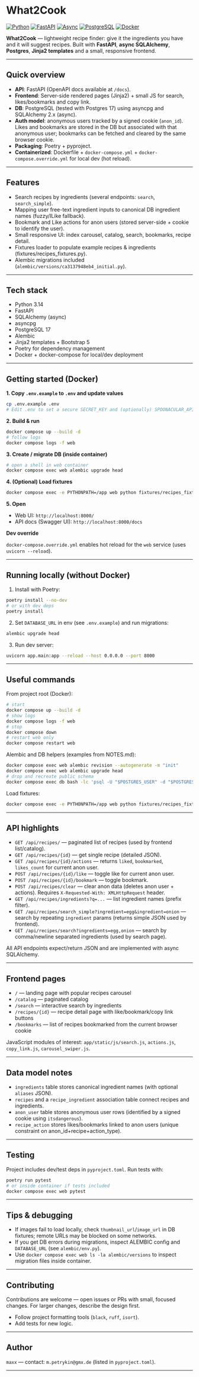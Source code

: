 # What2Cook

[![Python](https://img.shields.io/badge/python-3.14-blue)](#)
[![FastAPI](https://img.shields.io/badge/FastAPI-Framework-009688?logo=fastapi&logoColor=white)](https://fastapi.tiangolo.com)
[![Async](https://img.shields.io/badge/async-asyncio-306998?logo=python&logoColor=white)](https://docs.python.org/3/library/asyncio.html)
[![PostgreSQL](https://img.shields.io/badge/PostgreSQL-17-336791?logo=postgresql&logoColor=white)](https://www.postgresql.org)
[![Docker](https://img.shields.io/badge/Docker-Container-2496ED?logo=docker&logoColor=white)](https://www.docker.com)


**What2Cook** — lightweight recipe finder: give it the ingredients you have and it will suggest recipes.
Built with **FastAPI**, **async SQLAlchemy**, **Postgres**, **Jinja2 templates** and a small, responsive frontend.

---

## Quick overview

* **API**: FastAPI (OpenAPI docs available at `/docs`).
* **Frontend**: Server-side rendered pages (Jinja2) + small JS for search, likes/bookmarks and copy link.
* **DB**: PostgreSQL (tested with Postgres 17) using asyncpg and SQLAlchemy 2.x (async).
* **Auth model**: anonymous users tracked by a signed cookie (`anon_id`). Likes and bookmarks are stored in the DB but associated with that anonymous user; bookmarks can be fetched and cleared by the same browser cookie.
* **Packaging**: Poetry + pyproject.
* **Containerized**: Dockerfile + `docker-compose.yml` + `docker-compose.override.yml` for local dev (hot reload).

---

## Features

* Search recipes by ingredients (several endpoints: `search`, `search_simple`).
* Mapping user free-text ingredient inputs to canonical DB ingredient names (fuzzy/ILike fallback).
* Bookmark and Like actions for anon users (stored server-side + cookie to identify the user).
* Small responsive UI: index carousel, catalog, search, bookmarks, recipe detail.
* Fixtures loader to populate example recipes & ingredients (fixtures/recipes_fixtures.py).
* Alembic migrations included (`alembic/versions/ca3137948eb4_initial.py`).

---

## Tech stack

* Python 3.14
* FastAPI
* SQLAlchemy (async)
* asyncpg
* PostgreSQL 17
* Alembic
* Jinja2 templates + Bootstrap 5
* Poetry for dependency management
* Docker + docker-compose for local/dev deployment

---

## Getting started (Docker)

**1. Copy `.env.example` to `.env` and update values**

```bash
cp .env.example .env
# Edit .env to set a secure SECRET_KEY and (optionally) SPOONACULAR_API_KEY
```

**2. Build & run**

```bash
docker compose up --build -d
# follow logs
docker compose logs -f web
```

**3. Create / migrate DB (inside container)**

```bash
# open a shell in web container
docker compose exec web alembic upgrade head
```

**4. (Optional) Load fixtures**

```bash
docker compose exec -e PYTHONPATH=/app web python fixtures/recipes_fixtures.py
```

**5. Open**

* Web UI: `http://localhost:8000/`
* API docs (Swagger UI): `http://localhost:8000/docs`

**Dev override**

`docker-compose.override.yml` enables hot reload for the `web` service (uses `uvicorn --reload`).

---

## Running locally (without Docker)

1. Install with Poetry:

```bash
poetry install --no-dev
# or with dev deps
poetry install
```

2. Set `DATABASE_URL` in env (see `.env.example`) and run migrations:

```bash
alembic upgrade head
```

3. Run dev server:

```bash
uvicorn app.main:app --reload --host 0.0.0.0 --port 8000
```

---

## Useful commands

From project root (Docker):

```bash
# start
docker compose up --build -d
# show logs
docker compose logs -f web
# stop
docker compose down
# restart web only
docker compose restart web
```

Alembic and DB helpers (examples from NOTES.md):

```bash
docker compose exec web alembic revision --autogenerate -m "init"
docker compose exec web alembic upgrade head
# drop and recreate public schema
docker compose exec db bash -lc 'psql -U "$POSTGRES_USER" -d "$POSTGRES_DB" -c "DROP SCHEMA public CASCADE; CREATE SCHEMA public;"'
```

Load fixtures:

```bash
docker compose exec -e PYTHONPATH=/app web python fixtures/recipes_fixtures.py
```

---

## API highlights

* `GET /api/recipes/` — paginated list of recipes (used by frontend list/catalog).
* `GET /api/recipes/{id}` — get single recipe (detailed JSON).
* `GET /api/recipes/{id}/actions` — returns `liked`, `bookmarked`, `likes_count` for current anon user.
* `POST /api/recipes/{id}/like` — toggle like for current anon user.
* `POST /api/recipes/{id}/bookmark` — toggle bookmark.
* `POST /api/recipes/clear` — clear anon data (deletes anon user + actions). Requires `X-Requested-With: XMLHttpRequest` header.
* `GET /api/recipes/ingredients?q=...` — list ingredient names (prefix filter).
* `GET /api/recipes/search_simple?ingredient=egg&ingredient=onion` — search by repeating `ingredient` params (returns simple JSON used by frontend).
* `GET /api/recipes/search?ingredients=egg,onion` — search by comma/newline separated ingredients (used by search page).

All API endpoints expect/return JSON and are implemented with async SQLAlchemy.

---

## Frontend pages

* `/` — landing page with popular recipes carousel
* `/catalog` — paginated catalog
* `/search` — interactive search by ingredients
* `/recipes/{id}` — recipe detail page with like/bookmark/copy link buttons
* `/bookmarks` — list of recipes bookmarked from the current browser cookie

JavaScript modules of interest: `app/static/js/search.js`, `actions.js`, `copy_link.js`, `carousel_swiper.js`.

---

## Data model notes

* `ingredients` table stores canonical ingredient names (with optional `aliases` JSON).
* `recipes` and a `recipe_ingredient` association table connect recipes and ingredients.
* `anon_user` table stores anonymous user rows (identified by a signed cookie using `itsdangerous`).
* `recipe_action` stores likes/bookmarks linked to anon users (unique constraint on anon_id+recipe+action_type).

---

## Testing

Project includes dev/test deps in `pyproject.toml`. Run tests with:

```bash
poetry run pytest
# or inside container if tests included
docker compose exec web pytest
```

---

## Tips & debugging

* If images fail to load locally, check `thumbnail_url`/`image_url` in DB fixtures; remote URLs may be blocked on some networks.
* If you get DB errors during migrations, inspect ALEMBIC config and `DATABASE_URL` (see `alembic/env.py`).
* Use `docker compose exec web ls -la alembic/versions` to inspect migration files inside container.

---

## Contributing

Contributions are welcome — open issues or PRs with small, focused changes. For larger changes, describe the design first.

* Follow project formatting tools (`black`, `ruff`, `isort`).
* Add tests for new logic.

---

## Author

`maxx` — contact: `m.petrykin@gmx.de` (listed in `pyproject.toml`).

---

